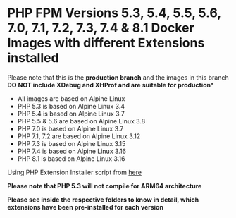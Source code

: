 # PHP FPM Versions 5.3, 5.4, 5.5, 5.6, 7.0, 7.1, 7.2, 7.3, 7.4 & 8.1 Docker Images with different Extensions installed

Please note that this is the **production branch** and the images in this branch **DO NOT include XDebug and XHProf and are suitable for production***

* All images are based on Alpine Linux
* PHP 5.3 is based on Alpine Linux 3.4
* PHP 5.4 is based on Alpine Linux 3.7
* PHP 5.5 & 5.6 are based on Alpine Linux 3.8
* PHP 7.0 is based on Alpine Linux 3.7
* PHP 7.1, 7.2 are based on Alpine Linux 3.12
* PHP 7.3 is based on Alpine Linux 3.15
* PHP 7.4 is based on Alpine Linux 3.16
* PHP 8.1 is based on Alpine Linux 3.16

Using PHP Extension Installer script from [here](https://github.com/mlocati/docker-php-extension-installer)

**Please note that PHP 5.3 will not compile for ARM64 architecture**

**Please see inside the respective folders to know in detail, which extensions have been pre-installed for each version**
